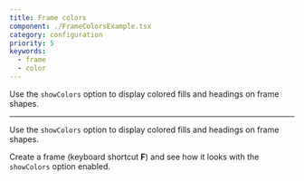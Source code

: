```yaml
---
title: Frame colors
component: ./FrameColorsExample.tsx
category: configuration
priority: 5
keywords:
  - frame
  - color
---
```


Use the `showColors` option to display colored fills and headings on frame shapes.

---

Use the `showColors` option to display colored fills and headings on frame shapes.

Create a frame (keyboard shortcut **F**) and see how it looks with the `showColors` option enabled.
